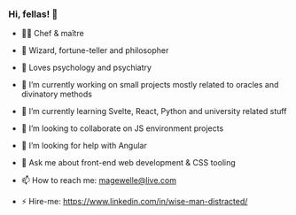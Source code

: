 ### Hi, fellas! 🐧

- 🧑‍🍳 Chef & maître
- 🧙 Wizard, fortune-teller and philosopher
- 🧠 Loves psychology and psychiatry

- 🔭 I’m currently working on small projects mostly related to oracles and divinatory methods 
- 🌱 I’m currently learning Svelte, React, Python and university related stuff
- 👯 I’m looking to collaborate on JS environment projects
- 🤔 I’m looking for help with Angular
- 💬 Ask me about front-end web development & CSS tooling

- 📫 How to reach me: magewelle@live.com
- ⚡ Hire-me: https://www.linkedin.com/in/wise-man-distracted/
